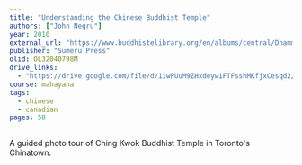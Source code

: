 ```yaml
---
title: "Understanding the Chinese Buddhist Temple"
authors: ["John Negru"]
year: 2010
external_url: "https://www.buddhistelibrary.org/en/albums/central/Dhamma_books/Understanding_the_Chinese_Buddhist_Temple.pdf"
publisher: "Sumeru Press"
olid: OL32040798M
drive_links:
  - "https://drive.google.com/file/d/1iwPUuM9ZHxdeyw1FTFsshMKfjxCesqd2/view?usp=drivesdk"
course: mahayana
tags:
  - chinese
  - canadian
pages: 58
---
```


A guided photo tour of Ching Kwok Buddhist Temple in Toronto's Chinatown.


